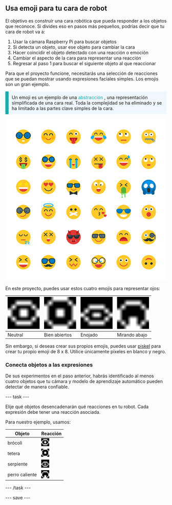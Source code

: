 ## Usa emoji para tu cara de robot

El objetivo es construir una cara robótica que pueda responder a los objetos que reconoce. Si divides eso en pasos más pequeños, podrías decir que tu cara de robot va a:

1. Usar la cámara Raspberry Pi para buscar objetos
2. Si detecta un objeto, usar ese objeto para cambiar la cara
3. Hacer coincidir el objeto detectado con una reacción o emoción
4. Cambiar el aspecto de la cara para representar una reacción
5. Regresar al paso 1 para buscar el siguiente objeto al que reaccionar

Para que el proyecto funcione, necesitarás una selección de reacciones que se puedan mostrar usando expresiones faciales simples. Los emojis son un gran ejemplo.

<p style="border-left: solid; border-width:10px; border-color: #0faeb0; background-color: aliceblue; padding: 10px;">Un emoji es un ejemplo de una <span style="color: #0faeb0">abstracción </span>, una representación simplificada de una cara real. Toda la complejidad se ha eliminado y se ha limitado a las partes clave simples de la cara.</p>

![Una variedad de emojis.](images/emojis.png)

En este proyecto, puedes usar estos cuatro emojis para representar ojos:

| <img src="resources/neutral.png" alt="Arte de 8 por 8 píxeles de una cara neutral" width="100" /> | <img src="resources/wide.png" alt="Arte de 8 por 8 píxeles de una cara con los ojos muy abiertos" width="100" /> | <img src="resources/angry.png" alt="Arte de 8 por 8 píxeles de una cara enojada" width="100" /> | <img src="resources/look_down.png" alt="Arte de 8 por 8 píxeles de una cara mirando hacia abajo" width="100" /> |
| ------------------------------------------------------------------------------------------------------------------ | --------------------------------------------------------------------------------------------------------------------------------- | ---------------------------------------------------------------------------------------------------------------- | -------------------------------------------------------------------------------------------------------------------------------- |
| Neutral                                                                                                            | Bien abiertos                                                                                                                     | Enojado                                                                                                          | Mirando abajo                                                                                                                    |



Sin embargo, si deseas crear sus propios emojis, puedes usar [piskel](https://www.piskelapp.com) para crear tu propio emoji de 8 x 8. Utilice únicamente píxeles en blanco y negro.


### Conecta objetos a las expresiones

De sus experimentos en el paso anterior, habrás identificado al menos cuatro objetos que tu cámara y modelo de aprendizaje automático pueden detectar de manera confiable.

--- task ---

Elije qué objetos desencadenarán qué reacciones en tu robot. Cada expresión debe tener una reacción asociada.

Para nuestro ejemplo, usamos:

| Objeto         | Reacción                                                                                                                         |
| -------------- | -------------------------------------------------------------------------------------------------------------------------------- |
| brócoli        | <img src="resources/neutral.png" alt="Arte de 8 por 8 píxeles de una cara neutral" width="25" />                |
| tetera         | <img src="resources/wide.png" alt="Arte de 8 por 8 píxeles de una cara con los ojos muy abiertos" width="25" /> |
| serpiente      | <img src="resources/angry.png" alt="Arte de 8 por 8 píxeles de una cara enojada" width="25" />                  |
| perro caliente | <img src="resources/look_down.png" alt="Arte de 8 por 8 píxeles de una cara mirando hacia abajo" width="25" />  |

--- /task ---

--- save ---
